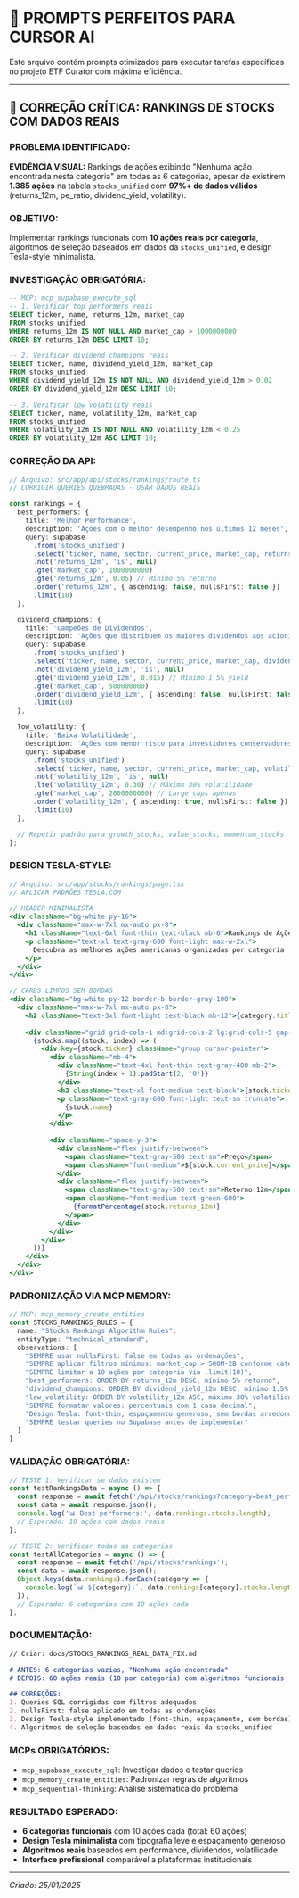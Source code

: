 # 🎯 PROMPTS PERFEITOS PARA CURSOR AI

Este arquivo contém prompts otimizados para executar tarefas específicas no projeto ETF Curator com máxima eficiência.

---

## 🚀 CORREÇÃO CRÍTICA: RANKINGS DE STOCKS COM DADOS REAIS

### **PROBLEMA IDENTIFICADO:**
**EVIDÊNCIA VISUAL:** Rankings de ações exibindo "Nenhuma ação encontrada nesta categoria" em todas as 6 categorias, apesar de existirem **1.385 ações** na tabela `stocks_unified` com **97%+ de dados válidos** (returns_12m, pe_ratio, dividend_yield, volatility).

### **OBJETIVO:**
Implementar rankings funcionais com **10 ações reais por categoria**, algoritmos de seleção baseados em dados da `stocks_unified`, e design Tesla-style minimalista.

### **INVESTIGAÇÃO OBRIGATÓRIA:**
```sql
-- MCP: mcp_supabase_execute_sql
-- 1. Verificar top performers reais
SELECT ticker, name, returns_12m, market_cap 
FROM stocks_unified 
WHERE returns_12m IS NOT NULL AND market_cap > 1000000000
ORDER BY returns_12m DESC LIMIT 10;

-- 2. Verificar dividend champions reais  
SELECT ticker, name, dividend_yield_12m, market_cap
FROM stocks_unified 
WHERE dividend_yield_12m IS NOT NULL AND dividend_yield_12m > 0.02
ORDER BY dividend_yield_12m DESC LIMIT 10;

-- 3. Verificar low volatility reais
SELECT ticker, name, volatility_12m, market_cap
FROM stocks_unified 
WHERE volatility_12m IS NOT NULL AND volatility_12m < 0.25
ORDER BY volatility_12m ASC LIMIT 10;
```

### **CORREÇÃO DA API:**
```typescript
// Arquivo: src/app/api/stocks/rankings/route.ts
// CORRIGIR QUERIES QUEBRADAS - USAR DADOS REAIS

const rankings = {
  best_performers: {
    title: 'Melhor Performance', 
    description: 'Ações com o melhor desempenho nos últimos 12 meses',
    query: supabase
      .from('stocks_unified')
      .select('ticker, name, sector, current_price, market_cap, returns_12m, volatility_12m, snapshot_date')
      .not('returns_12m', 'is', null)
      .gte('market_cap', 1000000000)
      .gte('returns_12m', 0.05) // Mínimo 5% retorno
      .order('returns_12m', { ascending: false, nullsFirst: false })
      .limit(10)
  },

  dividend_champions: {
    title: 'Campeões de Dividendos',
    description: 'Ações que distribuem os maiores dividendos aos acionistas', 
    query: supabase
      .from('stocks_unified')
      .select('ticker, name, sector, current_price, market_cap, dividend_yield_12m, snapshot_date')
      .not('dividend_yield_12m', 'is', null)
      .gte('dividend_yield_12m', 0.015) // Mínimo 1.5% yield
      .gte('market_cap', 500000000)
      .order('dividend_yield_12m', { ascending: false, nullsFirst: false })
      .limit(10)
  },

  low_volatility: {
    title: 'Baixa Volatilidade',
    description: 'Ações com menor risco para investidores conservadores',
    query: supabase
      .from('stocks_unified') 
      .select('ticker, name, sector, current_price, market_cap, volatility_12m, returns_12m, snapshot_date')
      .not('volatility_12m', 'is', null)
      .lte('volatility_12m', 0.30) // Máximo 30% volatilidade
      .gte('market_cap', 2000000000) // Large caps apenas
      .order('volatility_12m', { ascending: true, nullsFirst: false })
      .limit(10)
  },

  // Repetir padrão para growth_stocks, value_stocks, momentum_stocks
};
```

### **DESIGN TESLA-STYLE:**
```jsx
// Arquivo: src/app/stocks/rankings/page.tsx
// APLICAR PADRÕES TESLA.COM

// HEADER MINIMALISTA
<div className="bg-white py-16">
  <div className="max-w-7xl mx-auto px-8">
    <h1 className="text-6xl font-thin text-black mb-6">Rankings de Ações</h1>
    <p className="text-xl text-gray-600 font-light max-w-2xl">
      Descubra as melhores ações americanas organizadas por categoria
    </p>
  </div>
</div>

// CARDS LIMPOS SEM BORDAS
<div className="bg-white py-12 border-b border-gray-100">
  <div className="max-w-7xl mx-auto px-8">
    <h2 className="text-3xl font-light text-black mb-12">{category.title}</h2>
    
    <div className="grid grid-cols-1 md:grid-cols-2 lg:grid-cols-5 gap-8">
      {stocks.map((stock, index) => (
        <div key={stock.ticker} className="group cursor-pointer">
          <div className="mb-4">
            <div className="text-4xl font-thin text-gray-400 mb-2">
              {String(index + 1).padStart(2, '0')}
            </div>
            <h3 className="text-xl font-medium text-black">{stock.ticker}</h3>
            <p className="text-gray-600 font-light text-sm truncate">
              {stock.name}
            </p>
          </div>
          
          <div className="space-y-3">
            <div className="flex justify-between">
              <span className="text-gray-500 text-sm">Preço</span>
              <span className="font-medium">${stock.current_price}</span>
            </div>
            <div className="flex justify-between">
              <span className="text-gray-500 text-sm">Retorno 12m</span>
              <span className="font-medium text-green-600">
                {formatPercentage(stock.returns_12m)}
              </span>
            </div>
          </div>
        </div>
      ))}
    </div>
  </div>
</div>
```

### **PADRONIZAÇÃO VIA MCP MEMORY:**
```typescript
// MCP: mcp_memory_create_entities
const STOCKS_RANKINGS_RULES = {
  name: "Stocks Rankings Algorithm Rules",
  entityType: "technical_standard", 
  observations: [
    "SEMPRE usar nullsFirst: false em todas as ordenações",
    "SEMPRE aplicar filtros mínimos: market_cap > 500M-2B conforme categoria",
    "SEMPRE limitar a 10 ações por categoria via .limit(10)",
    "best_performers: ORDER BY returns_12m DESC, mínimo 5% retorno",
    "dividend_champions: ORDER BY dividend_yield_12m DESC, mínimo 1.5% yield", 
    "low_volatility: ORDER BY volatility_12m ASC, máximo 30% volatilidade",
    "SEMPRE formatar valores: percentuais com 1 casa decimal",
    "Design Tesla: font-thin, espaçamento generoso, sem bordas arredondadas",
    "SEMPRE testar queries no Supabase antes de implementar"
  ]
}
```

### **VALIDAÇÃO OBRIGATÓRIA:**
```typescript
// TESTE 1: Verificar se dados existem
const testRankingsData = async () => {
  const response = await fetch('/api/stocks/rankings?category=best_performers&limit=10');
  const data = await response.json();
  console.log('📊 Best performers:', data.rankings.stocks.length);
  // Esperado: 10 ações com dados reais
};

// TESTE 2: Verificar todas as categorias
const testAllCategories = async () => {
  const response = await fetch('/api/stocks/rankings');
  const data = await response.json();
  Object.keys(data.rankings).forEach(category => {
    console.log(`📊 ${category}:`, data.rankings[category].stocks.length);
  });
  // Esperado: 6 categorias com 10 ações cada
};
```

### **DOCUMENTAÇÃO:**
```markdown
// Criar: docs/STOCKS_RANKINGS_REAL_DATA_FIX.md

# ANTES: 6 categorias vazias, "Nenhuma ação encontrada"
# DEPOIS: 60 ações reais (10 por categoria) com algoritmos funcionais

## CORREÇÕES:
1. Queries SQL corrigidas com filtros adequados
2. nullsFirst: false aplicado em todas as ordenações  
3. Design Tesla-style implementado (font-thin, espaçamento, sem bordas)
4. Algoritmos de seleção baseados em dados reais da stocks_unified
```

### **MCPs OBRIGATÓRIOS:**
- `mcp_supabase_execute_sql`: Investigar dados e testar queries
- `mcp_memory_create_entities`: Padronizar regras de algoritmos
- `mcp_sequential-thinking`: Análise sistemática do problema

### **RESULTADO ESPERADO:**
- **6 categorias funcionais** com 10 ações cada (total: 60 ações)
- **Design Tesla minimalista** com tipografia leve e espaçamento generoso  
- **Algoritmos reais** baseados em performance, dividendos, volatilidade
- **Interface profissional** comparável a plataformas institucionais

---

*Criado: 25/01/2025*